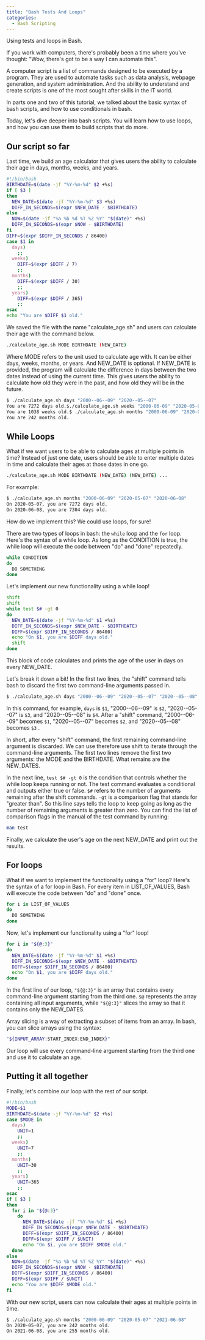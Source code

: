 ```yaml
---
title: "Bash Tests And Loops"
categories:
  - Bash Scripting
---
```


Using tests and loops in Bash.

If you work with computers, there's probably been a time where you've thought: "Wow, there's got to be a way I can automate this".

A computer script is a list of commands designed to be executed by a program. They are used to automate tasks such as data analysis, webpage generation, and system administration. And the ability to understand and create scripts is one of the most sought after skills in the IT world.

In parts one and two of this tutorial, we talked about the basic syntax of bash scripts, and how to use conditionals in bash.

Today, let's dive deeper into bash scripts. You will learn how to use loops, and how you can use them to build scripts that do more.

## Our script so far

Last time, we build an age calculator that gives users the ability to calculate their age in days, months, weeks, and years.

```bash
#!/bin/bash
BIRTHDATE=$(date -jf "%Y-%m-%d" $2 +%s)
if [ $3 ]
then
  NEW_DATE=$(date -jf "%Y-%m-%d" $3 +%s)
  DIFF_IN_SECONDS=$(expr $NEW_DATE - $BIRTHDATE)
else
  NOW=$(date -jf "%a %b %d %T %Z %Y" "$(date)" +%s)
  DIFF_IN_SECONDS=$(expr $NOW - $BIRTHDATE)
fi
DIFF=$(expr $DIFF_IN_SECONDS / 86400)
case $1 in
  days)
    ;;
  weeks)
    DIFF=$(expr $DIFF / 7)
    ;;
  months)
    DIFF=$(expr $DIFF / 30)
    ;;
  years)
    DIFF=$(expr $DIFF / 365)
    ;;
esac
echo "You are $DIFF $1 old."
```

We saved the file with the name "calculate_age.sh" and users can calculate their age with the command below.

```bash
./calculate_age.sh MODE BIRTHDATE (NEW_DATE)
```

Where MODE refers to the unit used to calculate age with. It can be either days, weeks, months, or years. And NEW_DATE is optional. If NEW_DATE is provided, the program will calculate the difference in days between the two dates instead of using the current time. This gives users the ability to calculate how old they were in the past, and how old they will be in the future.

```bash
$ ./calculate_age.sh days "2000--06--09" "2020--05--07"
You are 7272 days old.$./calculate_age.sh weeks "2000-06-09" "2020-05-07"
You are 1038 weeks old.$ ./calculate_age.sh months "2000-06-09" "2020-05-07"
You are 242 months old.
```

## While Loops

What if we want users to be able to calculate ages at multiple points in time? Instead of just one date, users should be able to enter multiple dates in time and calculate their ages at those dates in one go.

```bash
./calculate_age.sh MODE BIRTHDATE (NEW_DATE) (NEW_DATE) ...
```

For example:

```bash
$ ./calculate_age.sh months "2000-06-09" "2020-05-07" "2020-06-08"
On 2020-05-07, you are 7272 days old.
On 2020-06-08, you are 7304 days old.
```

How do we implement this? We could use loops, for sure!

There are two types of loops in bash: the `while` loop and the `for` loop. Here's the syntax of a while loop. As long as the CONDITION is true, the while loop will execute the code between "do" and "done" repeatedly.

```bash
while CONDITION
do
  DO SOMETHING
done
```

Let's implement our new functionality using a while loop!

```bash
shift
shift
while test $# -gt 0
do
  NEW_DATE=$(date -jf "%Y-%m-%d" $1 +%s)
  DIFF_IN_SECONDS=$(expr $NEW_DATE - $BIRTHDATE)
  DIFF=$(expr $DIFF_IN_SECONDS / 86400)
  echo "On $1, you are $DIFF days old."
  shift
done
```

This block of code calculates and prints the age of the user in days on every NEW_DATE.

Let's break it down a bit! In the first two lines, the "shift" command tells bash to discard the first two command-line arguments passed in.

```bash
$ ./calculate_age.sh days "2000--06--09" "2020--05--07" "2020--05--08"
```

In this command, for example, `days` is `$1`, "2000--06--09" is `$2`, "2020--05--07" is `$3`, and "2020--05--08" is `$4`. After a "shift" command, "2000--06--09" becomes `$1`, "2020--05--07" becomes `$2`, and "2020--05--08" becomes `$3` .

In short, after every "shift" command, the first remaining command-line argument is discarded. We can use therefore use shift to iterate through the command-line arguments. The first two lines remove the first two arguments: the MODE and the BIRTHDATE. What remains are the NEW_DATES.

In the next line, `test $# -gt 0` is the condition that controls whether the while loop keeps running or not. The test command evaluates a conditional and outputs either true or false. `$#` refers to the number of arguments remaining after the shift commands. `-gt` is a comparison flag that stands for "greater than". So this line says tells the loop to keep going as long as the number of remaining arguments is greater than zero. You can find the list of comparison flags in the manual of the test command by running:

```bash
man test
```

Finally, we calculate the user's age on the next NEW_DATE and print out the results.

## For loops

What if we want to implement the functionality using a "for" loop? Here's the syntax of a for loop in Bash. For every item in LIST_OF_VALUES, Bash will execute the code between "do" and "done" once.

```bash
for i in LIST_OF_VALUES
do
  DO SOMETHING
done
```

Now, let's implement our functionality using a "for" loop!

```bash
for i in "${@:3}"
do
  NEW_DATE=$(date -jf "%Y-%m-%d" $i +%s)
  DIFF_IN_SECONDS=$(expr $NEW_DATE - $BIRTHDATE)
  DIFF=$(expr $DIFF_IN_SECONDS / 86400)
  echo "On $1, you are $DIFF days old."
done
```

In the first line of our loop, `"${@:3}"` is an array that contains every command-line argument starting from the third one. `$@` represents the array containing all input arguments, while `"${@:3}"` slices the array so that it contains only the NEW_DATES.

Array slicing is a way of extracting a subset of items from an array. In bash, you can slice arrays using the syntax:

```bash
"${INPUT_ARRAY:START_INDEX:END_INDEX}"
```

Our loop will use every command-line argument starting from the third one and use it to calculate an age.

## Putting it all together

Finally, let's combine our loop with the rest of our script.

```bash
#!/bin/bash
MODE=$1
BIRTHDATE=$(date -jf "%Y-%m-%d" $2 +%s)
case $MODE in
  days)
    UNIT=1
    ;;
  weeks)
    UNIT=7
    ;;
  months)
    UNIT=30
    ;;
  years)
    UNIT=365
    ;;
esac
if [ $3 ]
then
  for i in "${@:3}"
    do
      NEW_DATE=$(date -jf "%Y-%m-%d" $i +%s)
      DIFF_IN_SECONDS=$(expr $NEW_DATE - $BIRTHDATE)
      DIFF=$(expr $DIFF_IN_SECONDS / 86400)
      DIFF=$(expr $DIFF / $UNIT)
      echo "On $i, you are $DIFF $MODE old."
  done
else
  NOW=$(date -jf "%a %b %d %T %Z %Y" "$(date)" +%s)
  DIFF_IN_SECONDS=$(expr $NOW - $BIRTHDATE)
  DIFF=$(expr $DIFF_IN_SECONDS / 86400)
  DIFF=$(expr $DIFF / $UNIT)
  echo "You are $DIFF $MODE old."
fi
```

With our new script, users can now calculate their ages at multiple points in time.

```bash
$ ./calculate_age.sh months "2000-06-09" "2020-05-07" "2021-06-08"
On 2020-05-07, you are 242 months old.
On 2021-06-08, you are 255 months old.
```